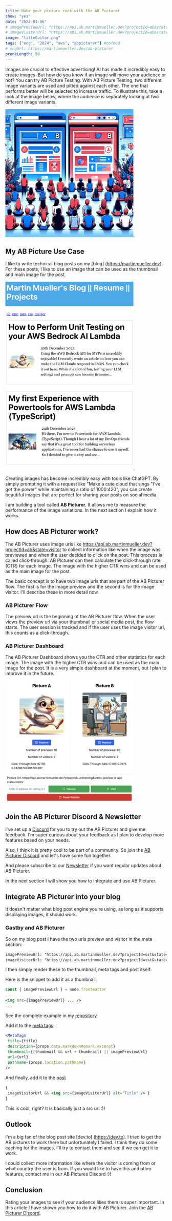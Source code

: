 ```yaml
---
title: Make your picture rock with the AB Picturer 
show: "yes"
date: "2024-01-06"
# imagePreviewUrl: "https://api.ab.martinmueller.dev?projectId=ab&state=preview"
# imageVisitorUrl: "https://api.ab.martinmueller.dev?projectId=ab&state=visitor"
image: "titleGuitar.png"
tags: ["eng", "2024", "aws", "abpicturer"] #nofeed
# engUrl: https://martinmueller.dev/ab-picturer
pruneLength: 50
---
```


Images are crucial to effective advertising! AI has made it incredibly easy to create images. But how do you know if an image will move your audience or not? You can try AB Picture Testing. With AB Picture Testing, two different image variants are used and pitted against each other. The one that performs better will be selected to increase traffic. To illustrate this, take a look at the image below, where the audience is separately looking at two different image variants.

<img src="https://github.com/mmuller88/mmblog/raw/master/content/ab-picturer/abtesting.png" alt="drawing" width="400"/>.

## My AB Picture Use Case

I like to write technical blog posts on my [blog] (https://martinmueller.dev). For these posts, I like to use an image that can be used as the thumbnail and main image for the post.

<img src="https://github.com/mmuller88/mmblog/raw/master/content/ab-picturer/blog.png" alt="drawing" width="400"/>.

Creating images has become incredibly easy with tools like ChatGPT. By simply prompting it with a request like "Make a cute cloud that sings "I've got the power" while maintaining a ratio of 1000:420", you can create beautiful images that are perfect for sharing your posts on social media.

I am building a tool called **AB Picturer**. It allows me to measure the performance of the image variations. In the next section I explain how it works.

## How does AB Picturer work?

The AB Picturer uses image urls like https://api.ab.martinmueller.dev?projectId=ab&state=visitor to collect information like when the image was previewed and when the user decided to click on the post. This process is called click-through. AB Picturer can then calculate the click-through rate (CTR) for each image. The image with the higher CTR wins and can be used as the main image for the post.

The basic concept is to have two image urls that are part of the AB Picturer flow. The first is for the image preview and the second is for the image visitor. I'll describe these in more detail now.

### AB Picturer Flow

The preview url is the beginning of the AB Picturer flow. When the user views the preview url via your thumbnail or social media post, the flow starts. The user session is tracked and if the user uses the image visitor url, this counts as a click-through.

### AB Picturer Dashboard

The AB Picturer Dashboard shows you the CTR and other statistics for each image. The image with the higher CTR wins and can be used as the main image for the post. It is a very simple dashboard at the moment, but I plan to improve it in the future.

<img src="https://github.com/mmuller88/mmblog/raw/master/content/ab-picturer/dashboard.png" alt="drawing" width="400"/>

## Join the AB Picturer Discord & Newsletter

I've set up a [Discord](https://discord.gg/ZSvMBCUeyA) for you to try out the AB Picturer and give me feedback. I'm super curious about your feedback as I plan to develop more features based on your needs.

Also, I think it is pretty cool to be part of a community. So join the [AB Picturer Discord](https://discord.gg/ZSvMBCUeyA) and let's have some fun together.

And please subscribe to our [Newsletter](https://app.ab.martinmueller.dev/newsletter) if you want regular updates about AB Picturer.

In the next section I will show you how to integrate and use AB Picturer.

## Integrate AB Picturer into your blog

It doesn't matter what blog post engine you're using, as long as it supports displaying images, it should work.

### Gastby and AB Picturer

So on my blog post I have the two urls preview and visitor in the meta section:

```txt
imagePreviewUrl: "https://api.ab.martinmueller.dev?projectId=sst&state=preview"
imageVisitorUrl: "https://api.ab.martinmueller.dev?projectId=sst&state=visitor"
```

I then simply render these to the thumbnail, meta tags and post itself:

Here is the snippet to add it as a thumbnail:

```jsx
const { imagePreviewUrl } = node.frontmatter
...
<img src={imagePreviewUrl} ... />
...
```

See the complete example in my [repository](https://github.com/mmuller88/mmblog/blob/master/src/pages/index.js)

Add it to the [meta tags](https://github.com/mmuller88/mmblog/blob/master/src/templates/blog-post.js):

```jsx
<MetaTags
 title={title}
 description={props.data.markdownRemark.excerpt}
 thumbnail={(thumbnail && url + thumbnail) || imagePreviewUrl}
 url={url}
 pathname={props.location.pathname}
/>
```

And finally, add it to the [post](https://github.com/mmuller88/mmblog/blob/master/src/templates/blog-post.js)

```jsx
{
 imageVisitorUrl && <img src={imageVisitorUrl} alt="Title" /> }
}
```

This is cool, right? It is basically just a src url :)!

## Outlook

I'm a big fan of the blog post site [dev.to] (https://dev.to). I tried to get the AB pictures to work there but unfortunately I failed. I think they do some caching for the images. I'll try to contact them and see if we can get it to work.

I could collect more information like where the visitor is coming from or what country the user is from. If you would like to have this and other features, contact me in our AB Pictures Discord :)!

## Conclusion

Rating your images to see if your audience likes them is super important. In this article I have shown you how to do it with AB Picturer. Join the [AB Picturer Discord](https://discord.gg/ZSvMBCUeyA).
